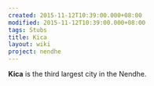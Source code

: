 ```yaml
---
created: 2015-11-12T10:39:00.000+08:00
modified: 2015-11-12T10:39:00.000+08:00
tags: Stubs
title: Kica
layout: wiki
project: nendhe
---
```


**Kica** is the third largest city in the Nendhe.